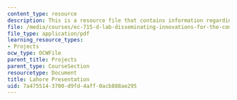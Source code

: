 ```yaml
---
content_type: resource
description: This is a resource file that contains information regarding lahore presentation.
file: /media/courses/ec-715-d-lab-disseminating-innovations-for-the-common-good-spring-2007/7a4755143700d9fd4aff0acb888ae295_MITEC_715S07_lahore_pre.pdf
file_type: application/pdf
learning_resource_types:
- Projects
ocw_type: OCWFile
parent_title: Projects
parent_type: CourseSection
resourcetype: Document
title: Lahore Presentation
uid: 7a475514-3700-d9fd-4aff-0acb888ae295
---
```

